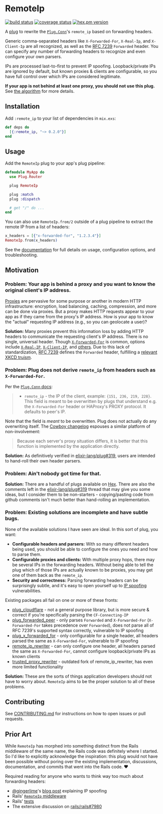 # RemoteIp

[![build status](https://github.com/ajvondrak/remote_ip/workflows/build/badge.svg)](https://github.com/ajvondrak/remote_ip/actions?query=workflow%3Abuild)
[![coverage status](https://coveralls.io/repos/github/ajvondrak/remote_ip/badge.svg?branch=main)](https://coveralls.io/github/ajvondrak/remote_ip?branch=main)
[![hex.pm version](https://img.shields.io/hexpm/v/remote_ip)](https://hex.pm/packages/remote_ip)

A [plug](https://github.com/elixir-lang/plug) to rewrite the [`Plug.Conn`](https://hexdocs.pm/plug/Plug.Conn.html)'s `remote_ip` based on forwarding headers.

Generic comma-separated headers like `X-Forwarded-For`, `X-Real-Ip`, and `X-Client-Ip` are all recognized, as well as the [RFC 7239](https://tools.ietf.org/html/rfc7239) `Forwarded` header. You can specify any number of forwarding headers to recognize and even configure your own parsers.

IPs are processed last-to-first to prevent IP spoofing. Loopback/private IPs are ignored by default, but known proxies & clients are configurable, so you have full control over which IPs are considered legitimate.

**If your app is not behind at least one proxy, you should not use this plug.** See [the algorithm](extras/algorithm.md) for more details.

## Installation

Add `:remote_ip` to your list of dependencies in `mix.exs`:

```elixir
def deps do
  [{:remote_ip, "~> 0.2.0"}]
end
```

## Usage

Add the `RemoteIp` plug to your app's plug pipeline:

```elixir
defmodule MyApp do
  use Plug.Router

  plug RemoteIp

  plug :match
  plug :dispatch

  # get "/" do ...
end
```

You can also use `RemoteIp.from/2` outside of a plug pipeline to extract the remote IP from a list of headers:

```elixir
x_headers = [{"x-forwarded-for", "1.2.3.4"}]
RemoteIp.from(x_headers)
```

See the [documentation](https://hexdocs.pm/remote_ip) for full details on usage, configuration options, and troubleshooting.

## Motivation

### Problem: Your app is behind a proxy and you want to know the original client's IP address.

[Proxies](https://en.wikipedia.org/wiki/Proxy_server) are pervasive for some purpose or another in modern HTTP infrastructure: encryption, load balancing, caching, compression, and more can be done via proxies. But a proxy makes HTTP requests appear to your app as if they came from the proxy's IP address. How is your app to know the "actual" requesting IP address (e.g., so you can geolocate a user)?

**Solution:** Many proxies prevent this information loss by adding HTTP headers to communicate the requesting client's IP address. There is no single, universal header. Though [`X-Forwarded-For`](https://en.wikipedia.org/wiki/X-Forwarded-For) is common, options include [`X-Real-IP`](http://nginx.org/en/docs/http/ngx_http_realip_module.html), [`X-Client-IP`](http://httpd.apache.org/docs/trunk/mod/mod_remoteip.html), and [others](http://stackoverflow.com/a/916157). Due to this lack of standardization, [RFC 7239](https://tools.ietf.org/html/rfc7239) defines the `Forwarded` header, fulfilling a [relevant XKCD truism](https://xkcd.com/927).

### Problem: Plug does not derive `remote_ip` from headers such as `X-Forwarded-For`.

Per the [`Plug.Conn` docs](https://hexdocs.pm/plug/Plug.Conn.html#module-request-fields):

> * `remote_ip` - the IP of the client, example: `{151, 236, 219, 228}`. This
>   field is meant to be overwritten by plugs that understand e.g. the
>   `X-Forwarded-For` header or HAProxy's PROXY protocol. It defaults to peer's
>   IP.

Note that the field is _meant_ to be overwritten. Plug does not actually do any overwriting itself. The [Cowboy changelog](https://github.com/ninenines/cowboy/blob/master/CHANGELOG.md#084) espouses a similar platform of non-involvement:

> Because each server's proxy situation differs, it is better that this function is implemented by the application directly.

**Solution:** As definitively verified in [elixir-lang/plug#319](https://github.com/elixir-lang/plug/issues/319), users are intended to hand-roll their own header parsers.

### Problem: Ain't nobody got time for that.

**Solution:** There are a handful of plugs available on [Hex](https://hex.pm). There are also the comments left in the [elixir-lang/plug#319](https://github.com/elixir-lang/plug/issues/319) thread that may give you some ideas, but I consider them to be non-starters - copying/pasting code from github comments isn't much better than hand-rolling an implementation.

### Problem: Existing solutions are incomplete and have subtle bugs.

None of the available solutions I have seen are ideal. In this sort of plug, you want:

* **Configurable headers and parsers:** With so many different headers being used, you should be able to configure the ones you need and how to parse them.
* **Configurable proxies and clients:** With multiple proxy hops, there may be several IPs in the forwarding headers. Without being able to tell the plug which of those IPs are actually known to be proxies, you may get one of them back as the `remote_ip`.
* **Security and correctness:** Parsing forwarding headers can be surprisingly subtle, and it's easy to open yourself up to [IP spoofing](http://blog.gingerlime.com/2012/rails-ip-spoofing-vulnerabilities-and-protection/) vulnerabilities.

Existing packages all fail on one or more of these fronts:

* [plug\_cloudflare](https://hex.pm/packages/plug_cloudflare) - not a general purpose library, but is more secure & correct if you're specifically parsing the `CF-Connecting-IP`
* [plug\_forwarded\_peer](https://hex.pm/packages/plug_forwarded_peer) - only parses `Forwarded` and `X-Forwarded-For` (`X-Forwarded-For` takes precedence over `Forwarded`), does not parse all of RFC 7239's supported syntax correctly, vulnerable to IP spoofing
* [plug\_x\_forwarded\_for](https://hex.pm/packages/plug_x_forwarded_for) - only configurable for a single header, all headers parsed the same as `X-Forwarded-For`, vulnerable to IP spoofing
* [remote\_ip\_rewriter](https://hex.pm/packages/remote_ip_rewriter) - can only configure one header, all headers parsed the same as `X-Forwarded-For`, cannot configure loopback/private IPs as known clients
* [trusted\_proxy\_rewriter](https://hex.pm/packages/trusted_proxy_rewriter) - outdated fork of remote\_ip\_rewriter, has even more limited functionality

**Solution:** These are the sorts of things application developers should not have to worry about. `RemoteIp` aims to be the proper solution to all of these problems.

## Contributing

See [CONTRIBUTING.md](CONTRIBUTING.md) for instructions on how to open issues or pull requests.

## Prior Art

While `RemoteIp` has morphed into something distinct from the Rails middleware of the same name, the Rails code was definitely where I started. So I'd like to explicitly acknowledge the inspiration: this plug would not have been possible without poring over the existing implementation, discussions, documentation, and commits that went into the Rails code. :heart:

Required reading for anyone who wants to think way too much about forwarding headers:

* [@gingerlime](https://github.com/gingerlime)'s [blog post](http://blog.gingerlime.com/2012/rails-ip-spoofing-vulnerabilities-and-protection/) explaining IP spoofing
* Rails' [`RemoteIp` middleware](https://github.com/rails/rails/blob/v4.1.4/actionpack/lib/action_dispatch/middleware/remote_ip.rb)
* Rails' [tests](https://github.com/rails/rails/blob/92703a9ea5d8b96f30e0b706b801c9185ef14f0e/actionpack/test/dispatch/request_test.rb#L62)
* The extensive discussion on [rails/rails#7980](https://github.com/rails/rails/pull/7980)
